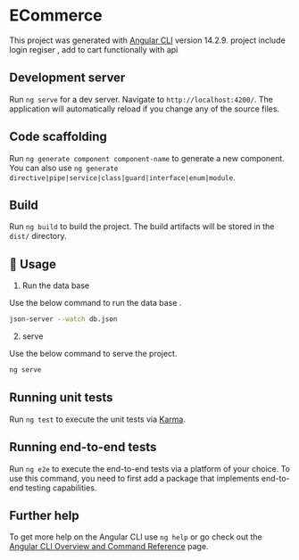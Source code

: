 # ECommerce

This project was generated with [Angular CLI](https://github.com/angular/angular-cli) version 14.2.9.
project include login regiser , add to cart functionally  with api 

## Development server

Run `ng serve` for a dev server. Navigate to `http://localhost:4200/`. The application will automatically reload if you change any of the source files.

## Code scaffolding

Run `ng generate component component-name` to generate a new component. You can also use `ng generate directive|pipe|service|class|guard|interface|enum|module`.

## Build

Run `ng build` to build the project. The build artifacts will be stored in the `dist/` directory.


## 🚀 Usage

1. Run the data base 

Use the below command to run the data base .
```bash
json-server --watch db.json
```
2. serve

Use the below command to serve the project.
```bash
ng serve
```


## Running unit tests

Run `ng test` to execute the unit tests via [Karma](https://karma-runner.github.io).

## Running end-to-end tests

Run `ng e2e` to execute the end-to-end tests via a platform of your choice. To use this command, you need to first add a package that implements end-to-end testing capabilities.

## Further help

To get more help on the Angular CLI use `ng help` or go check out the [Angular CLI Overview and Command Reference](https://angular.io/cli) page.
